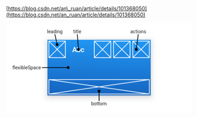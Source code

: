 [https://blog.csdn.net/an\_ruan/article/details/101368050](https://blog.csdn.net/an_ruan/article/details/101368050)



![](/assets/dsdgdgfdg.png)





